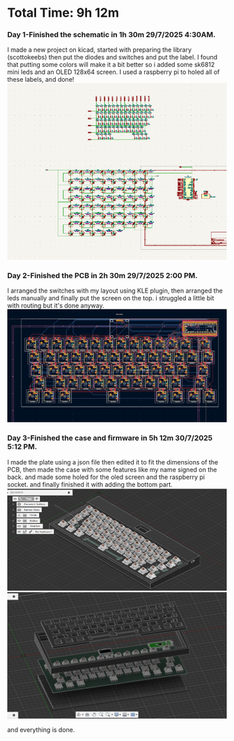 # Total Time: 9h 12m

### Day 1-Finished the schematic in 1h 30m 29/7/2025 4:30AM.
I made a new project on kicad, started with preparing the library (scottokeebs) then put the diodes and switches and put the label.
I found that putting some colors will make it a bit better so i added some sk6812 mini leds and an OLED 128x64 screen.
I used a raspberry pi to holed all of these labels, and done!
![alt text](SCHEM.png)
### Day 2-Finished the PCB in 2h 30m 29/7/2025 2:00 PM.
I arranged the switches with my layout using KLE plugin, then arranged the leds manually and finally put the screen on the top.
i struggled a little bit with routing but it's done anyway.
![alt text](PCB.png)
### Day 3-Finished the case and firmware in 5h 12m 30/7/2025 5:12 PM. 
I made the plate using a json file then edited it to fit the dimensions of the PCB, then made the case with some features like my name signed on the back. and made some holed for the oled screen and the raspberry pi socket. and finally finished it with adding the bottom part.
![alt text](<CAD assemled.jpg>)![alt text](CAD.png)

and everything is done.
